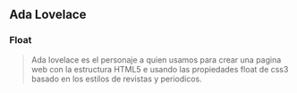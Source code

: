 ## Ada Lovelace ##

### Float

>Ada lovelace es el personaje a quien usamos para crear  una pagina web con la estructura HTML5 e usando las propiedades float de css3 basado en los estilos de revistas y periodicos. 